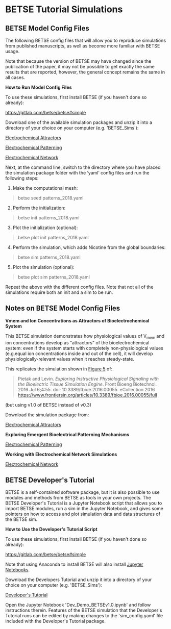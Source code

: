 BETSE Tutorial Simulations
===========

## BETSE Model Config Files

The following BETSE config files that will allow you to reproduce simulations
from published manuscripts, as well as become more familiar with BETSE usage.

Note that because the version of BETSE may have changed since the publication 
of the paper, it may not be possible to get exactly the same results that are 
reported, however, the general concept remains the same in all cases. 

**How to Run Model Config Files**

To use these simulations, first install BETSE (if you haven't done so already):

https://gitlab.com/betse/betse#simple

Download one of the available simulation packages and unzip it into a 
directory of your choice on your computer (e.g. 'BETSE_Sims'):

[Electrochemical Attractors](https://www.dropbox.com/s/m9jcon8wz8e1529/Attractors.zip?dl=0)

[Electrochemical Patterning](https://www.dropbox.com/s/0z449tn6p9c3g14/Patterns.zip?dl=0)

[Electrochemical Network](https://www.dropbox.com/s/7fme976yvq2kwhw/Physiology.zip?dl=0)

Next, at the command line, switch to the directory where you have placed the 
simulation package folder with the ‘yaml’ config files and run the following 
steps:

1. Make the computational mesh:

> betse seed patterns_2018.yaml   

2. Perform the initialization:

> betse init patterns_2018.yaml 

3. Plot the initialization (optional):

> betse plot init patterns_2018.yaml 

4. Perform the simulation, which adds Nicotine from the global boundaries:

> betse sim patterns_2018.yaml 

5. Plot the simulation (optional):

> betse plot sim patterns_2018.yaml 

Repeat the above with the different config files. Note that not all of the
simulations require both an init and a sim to be run. 

## Notes on BETSE Model Config Files

**Vmem and Ion Concentrations as Attractors of Bioelectrochemical System**

This BETSE simulation demonstrates how physiological values of V<sub>mem</sub> 
and ion concentrations develop as "attractors" of the bioelectrochemical system: 
even if the system starts with completely non-physiological values (e.g.equal 
ion concentrations inside and out of the cell), it will develop 
physiologically-relevant values when it reaches steady-state.

This replicates the simulation shown in [Figure 5](https://www.ncbi.nlm.nih.gov/pmc/articles/PMC4933718/figure/F5/)
of:

> Pietak and Levin. *Exploring Instructive Physiological Signaling with the 
> Bioelectric Tissue Simulation Engine*. Front Bioeng Biotechnol. 
> 2016 Jul 6;4:55. doi: 10.3389/fbioe.2016.00055. eCollection 2016
> https://www.frontiersin.org/articles/10.3389/fbioe.2016.00055/full


(but using v1.0 of BETSE instead of v0.3)  

Download the simulation package from:

[Electrochemical Attractors](https://www.dropbox.com/s/m9jcon8wz8e1529/Attractors.zip?dl=0)

**Exploring Emergent Bioelectrical Patterning Mechanisms**

[Electrochemical Patterning](https://www.dropbox.com/s/0z449tn6p9c3g14/Patterns.zip?dl=0)

**Working with Electrochemical Network Simulations**

 [Electrochemical Network](https://www.dropbox.com/s/7fme976yvq2kwhw/Physiology.zip?dl=0)

## BETSE Developer's Tutorial

BETSE is a self-contained software package, but it is also possible to use 
modules and methods from BETSE as tools in your own projects. The BETSE Developer's 
Tutorial is a Jupyter Notebook script that allows you to import BETSE modules, 
run a sim in the Jupyter Notebook, and gives some pointers on how to access
and plot simulation data and data structures of the BETSE sim. 

**How to Use the Developer's Tutorial Script**

To use these simulations, first install BETSE (if you haven't done so already):

https://gitlab.com/betse/betse#simple

Note that using Anaconda to install BETSE will also install [Jupyter Notebooks](https://jupyter.org/). 

Download the Developers Tutorial and unzip it into a 
directory of your choice on your computer (e.g. 'BETSE_Sims'):

[Developer's Tutorial](https://www.dropbox.com/s/f4ilizqnbmn2of5/developer.zip?dl=0)

Open the Jupyter Notebook 'Dev_Demo_BETSEv1.0.ipynb' and follow instructions 
therein. Features of the BETSE simulation that the Developer's Tutorial runs
can be edited by making changes to the 'sim_config.yaml' file included with 
the Developer's Tutorial package. 





